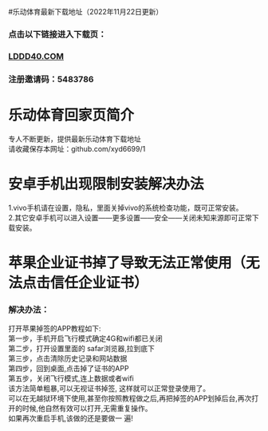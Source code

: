 #乐动体育最新下载地址（2022年11月22日更新）

### 点击以下链接进入下载页：

### [LDDD40.COM](http://lddd40.com)<br>


### 注册邀请码：5483786

# 乐动体育回家页简介

专人不断更新，提供最新乐动体育下载地址<br>
请收藏保存本网址：github.com/xyd6699/1<br>

# 安卓手机出现限制安装解决办法

1.vivo手机请在设置，隐私，里面关掉vivo的系统检查功能，既可正常安装。<br>
2.其它安卓手机可以进入设置——更多设置——安全——关闭未知来源即可正常下载安装。<br>


# 苹果企业证书掉了导致无法正常使用（无法点击信任企业证书）<br>

### 解决办法：

打开苹果掉签的APP教程如下:<br>
第一步，手机开启飞行模式确定4G和wifi都已关闭<br>
第二步，打开设置里面的 safar浏览器,拉到底下<br>
第三步，点击清除历史记录和网站数据<br>
第四步，回到桌面,点击掉了证书的APP<br>
第五步，关闭飞行模式,连上数据或者wifi<br>
该方法简单粗暴,可以无视证书掉签, 这样就可以正常登录使用了。<br>
可以在无越狱环境下使用,甚至你按照教程做之后,再把掉签的APP划掉后台,再次打开的时候,他自然有效可以打开,无需重复操作。<br>
如果再次重启手机,该做的还是要做一 遍!<br>